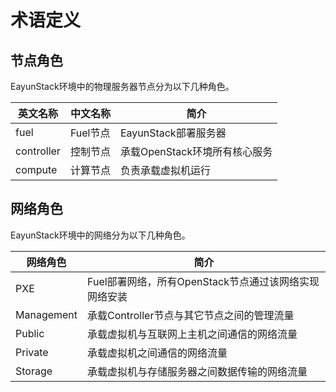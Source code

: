 # 术语定义

## 节点角色

EayunStack环境中的物理服务器节点分为以下几种角色。

|英文名称|中文名称|简介|
|----|----|----|
|fuel|Fuel节点|EayunStack部署服务器|
|controller|控制节点|承载OpenStack环境所有核心服务|
|compute|计算节点|负责承载虚拟机运行|

## 网络角色

EayunStack环境中的网络分为以下几种角色。

|网络角色|简介|
|----|----|
|PXE|Fuel部署网络，所有OpenStack节点通过该网络实现网络安装|
|Management|承载Controller节点与其它节点之间的管理流量|
|Public|承载虚拟机与互联网上主机之间通信的网络流量|
|Private|承载虚拟机之间通信的网络流量|
|Storage|承载虚拟机与存储服务器之间数据传输的网络流量|
